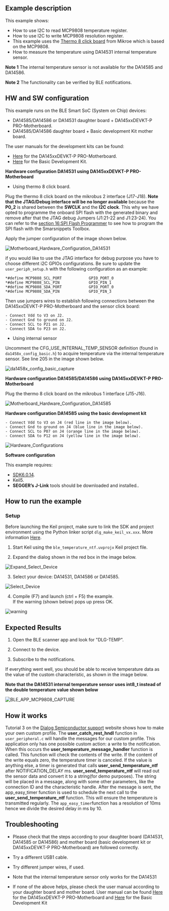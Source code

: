 ## Example description

This example shows:
- How to use I2C to read MCP9808 temperature register.
- How to use I2C to write MCP9808 resolution register.
- This example uses the [Thermo 8 click board](https://www.mikroe.com/thermo-8-click) from Mikroe which is based on the MCP9808.
- How to measure the temperature using DA14531 internal temperature sensor.

**Note 1** 
The internal temperature sensor is not available for the DA14585 and DA14586.

**Note 2** 
The functionality can be verified by BLE notifications.


## HW and SW configuration

This example runs on the BLE Smart SoC (System on Chip) devices:
- DA14585/DA14586 or DA14531 daughter board + DA145xxDEVKT-P PRO-Motherboard.
- DA14585/DA14586 daughter board + Basic development Kit mother board.

The user manuals for the development kits can be found:
- [Here](https://www.dialog-semiconductor.com/products/da14531-development-kit-pro) for the DA145xxDEVKT-P PRO-Motherboard.
- [Here](https://www.dialog-semiconductor.com/sites/default/files/um-b-048_da14585da14586_getting_started_guide_v2.0_0.pdf) for the Basic Development Kit.

__Hardware configuration DA14531 using DA145xxDEVKT-P PRO-Motherboard__
	
- Using thermo 8 click board.
	
Plug the thermo 8 click board on the mikrobus 2 interface (J17-J18). **Note that the JTAG/Debug interface will be no longer available** because the **P0_2** is shared between the **SWCLK** and the **I2C clock**.
This why we have opted to programme the onboard SPI flash with the generated binary and remove after that the JTAG debug Jumpers (J1:21-22 and J1:23-24). You can refer to the [section 16:SPI Flash Programmer](https://s3.eu-west-2.amazonaws.com/lpccs-docs.dialog-semiconductor.com/UM-B-083/tools/SPIFlashProgrammer.html) to see how to program the SPI flash with the Smarsnippets Toolbox.

Apply the jumper configuration of the image shown below.

![Motherboard_Hardware_Configuration_DA14531](assets/da14531_temp.svg)
	
if you would like to use the JTAG interface for debug purpose you have to choose different i2C GPIOs configurations. Be sure to update the `user_periph_setup.h` with the following configuration as an example:

	*#define MCP9808_SCL_PORT            GPIO_PORT_0
	*#define MCP9808_SCL_PIN	         GPIO_PIN_1
	*#define MCP9808_SDA_PORT            GPIO_PORT_0
	*#define MCP9808_SDA_PIN             GPIO_PIN_3
			
Then use jumpers wires to establish following connections between the DA145xxDEVKT-P PRO-Motherboard and the sensor click board:
 
	- Connect Vdd to V3 on J2.
	- Connect Gnd to ground on J2.
	- Connect SCL to P21 on J2.
	- Connect SDA to P23 on J2.

- Using internal sensor

Uncomment the CFG_USE_INTERNAL_TEMP_SENSOR definition (found in `da1458x_config_basic.h`) to acquire temperature via the internal temperature sensor. See line 205 in the image shown below.

![da1458x_config_basic_capture](assets/da1458x_config_basic_capture.png)


__Hardware configuration DA14585/DA14586 using DA145xxDEVKT-P PRO-Motherboard__

Plug the thermo 8 click board on the mikrobus 1 interface (J15-J16).	

![Motherboard_Hardware_Configuration_DA14585](assets/da14585_temp.svg)

__Hardware configuration DA14585 using the basic development kit__

	- Connect Vdd to V3 on J4 (red line in the image below).
	- Connect Gnd to ground on J4 (blue line in the image below).
	- Connect SCL to P07 on J4 (orange line in the image below).
	- Connect SDA to P12 on J4 (yellow line in the image below).		

![Hardware_Configurations](assets/basic.svg)

__Software configuration__

This example requires:

- [SDK6.0.14](https://www.dialog-semiconductor.com/da14531_sdk_latest).
- Keil5.
- __SEGGER’s J-Link__ tools should be downloaded and installed..


## How to run the example
### Setup
Before launching the Keil project, make sure to link the SDK and project environment using the Python linker script `dlg_make_keil_vx.xxx`. More information [Here](https://www.dialog-semiconductor.com/sites/default/files/sw-example-da145x-example-setup.pdf).
1. Start Keil using the `ble_temperature_ntf.uvprojx` Keil project file.

2. Expand the dialog shown in the red box in the image below.

![Expand_Select_Device](assets/Expand_Select_Device.png)

3. Select your device: DA14531, DA14586 or DA14585.
		
![Select_Device](assets/Select_Device.png)

4. Compile (F7) and launch (ctrl + F5) the example.\
If the warning (shown below) pops up press OK.
 
![warning](assets/warning.png)

## Expected Results

1. Open the BLE scanner app and look for "DLG-TEMP".

2. Connect to the device.

3. Subscribe to the notifications.

If everything went well, you should be able to receive temperature data as the value of the custom characteristic, as shown in the image below.

__Note that the DA14531 internal temperature sensor uses int8_t instead of the double temperature value shown below__

![BLE_APP_MCP9808_CAPTURE](assets/BLE_APP_MCP9808_CAPTURE.png)


## How it works

Tutorial 3 on the [Dialog Semiconductor support](https://www.dialog-semiconductor.com/sites/default/files/training_03_custom_profile_gatt_cmd_example_v1.2.pdf) website shows how to make your own custom profile. The **user_catch_rest_hndl** function in `user_peripheral.c` will handle the messages for our custom profile. This application only has one possible 
custom action: a write to the notification. When this occurs the **user_temperature_message_handler** function is called. This function will check the contents of the write. If the content of the write equals zero, the temperature timer is canceled. If the value is 
anything else, a timer is generated that calls **user_send_temperature_ntf** after NOTIFICATION_DELAY ms. **user_send_temperature_ntf** will read out the sensor data and convert it to a string(for demo purposes). The string will be placed in a message, along with some other parameters, like the connection ID
and the characteristic handle. After the message is sent, the app_easy_timer function is used to schedule the next call to the **user_send_temperature_ntf** function. This will ensure the temperature is transmitted regularly. The `app_easy_timer`function
has a resolution of 10ms hence we divide the desired delay in ms by 10.

## Troubleshooting
- Please check that the steps according to your daughter board (DA14531, DA14585 or DA14586) and mother board (basic development kit or DA145xxDEVKT-P PRO-Motherboard) are followed correctly.

- Try a different USB1 cable.

- Try different jumper wires, if used.

- Note that the internal temperature sensor only works for the DA14531

- If none of the above helps, please check the user manual according to your daughter board and mother board. User manual can be found [Here](https://www.dialog-semiconductor.com/products/da14531-development-kit-pro) for the DA145xxDEVKT-P PRO-Motherboard and [Here](https://www.dialog-semiconductor.com/sites/default/files/um-b-048_da14585da14586_getting_started_guide_v2.0_0.pdf) for the Basic Development Kit

